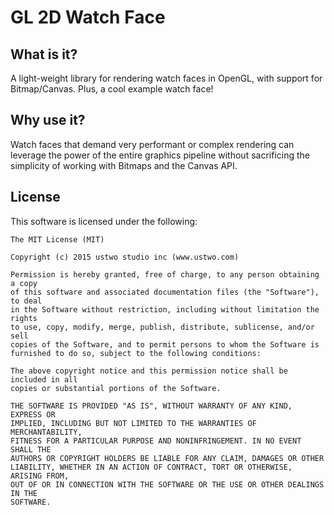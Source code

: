 # GL 2D Watch Face

## What is it? 
A light-weight library for rendering watch faces in OpenGL, with support for Bitmap/Canvas. Plus, a cool example watch face! 

## Why use it? 
Watch faces that demand very performant or complex rendering can leverage the power of the entire graphics pipeline without sacrificing the simplicity of working with Bitmaps and the Canvas API. 

## License
This software is licensed under the following:
```
The MIT License (MIT)

Copyright (c) 2015 ustwo studio inc (www.ustwo.com)

Permission is hereby granted, free of charge, to any person obtaining a copy
of this software and associated documentation files (the "Software"), to deal
in the Software without restriction, including without limitation the rights
to use, copy, modify, merge, publish, distribute, sublicense, and/or sell
copies of the Software, and to permit persons to whom the Software is
furnished to do so, subject to the following conditions:

The above copyright notice and this permission notice shall be included in all
copies or substantial portions of the Software.

THE SOFTWARE IS PROVIDED "AS IS", WITHOUT WARRANTY OF ANY KIND, EXPRESS OR
IMPLIED, INCLUDING BUT NOT LIMITED TO THE WARRANTIES OF MERCHANTABILITY,
FITNESS FOR A PARTICULAR PURPOSE AND NONINFRINGEMENT. IN NO EVENT SHALL THE
AUTHORS OR COPYRIGHT HOLDERS BE LIABLE FOR ANY CLAIM, DAMAGES OR OTHER
LIABILITY, WHETHER IN AN ACTION OF CONTRACT, TORT OR OTHERWISE, ARISING FROM,
OUT OF OR IN CONNECTION WITH THE SOFTWARE OR THE USE OR OTHER DEALINGS IN THE
SOFTWARE.
 ```

